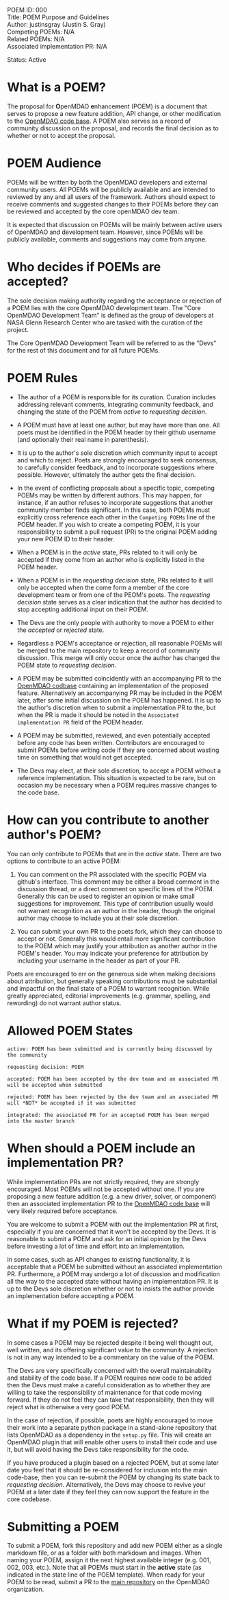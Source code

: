 POEM ID: 000  
Title: POEM Purpose and Guidelines  
Author: justinsgray (Justin S. Gray)  
Competing POEMs: N/A  
Related POEMs: N/A  
Associated implementation PR: N/A  

Status: Active  

What is a POEM?  
===============
The **p**roposal for **O**penMDAO **e**nhance**m**ent (POEM) is a document that serves to propose a new feature addition, API change, or other modification to the [OpenMDAO code base](https://github.com/OpenMDAO/OpenMDAO).
A POEM also serves as a record of community discussion on the proposal,
and records the final decision as to whether or not to accept the proposal.


POEM Audience
==============
POEMs will be written by both the OpenMDAO developers and external community users.
All POEMs will be publicly available and are intended to reviewed by any and all users of the framework.
Authors should expect to receive comments and suggested changes to their POEMs before they can be reviewed and accepted by the core openMDAO dev team.

It is expected that discussion on POEMs will be mainly between active users of OpenMDAO and development team.
However, since POEMs will be publicly available, comments and suggestions may come from anyone.


Who decides if POEMs are accepted?
==================================

The sole decision making authority regarding the acceptance or rejection of a POEM lies with the core OpenMDAO development team.
The "Core OpenMDAO Development Team" is defined as the group of developers at NASA Glenn Research Center who are tasked with the curation of the project.

The Core OpenMDAO Development Team will be referred to as the "Devs" for the rest of this document and for all future POEMs.


POEM Rules
==========

- The author of a POEM is responsible for its curation.
Curation includes addressing relevant comments, integrating community feedback, and changing the state of the POEM from *active* to *requesting decision*.

- A POEM must have at least one author, but may have more than one.
All poets must be identified in the POEM header by their github username (and optionally their real name in parenthesis).

- It is up to the author's sole discretion which community input to accept and which to reject.
Poets are strongly encouraged to seek consensus, to carefully consider feedback, and to incorporate suggestions where possible.
However, ultimately the author gets the final decision.

- In the event of conflicting proposals about a specific topic, competing POEMs may be written by different authors.
This may happen, for instance, if an author refuses to incorporate suggestions that another community member finds significant.
In this case, both POEMs must explicitly cross reference each other in the `Competing POEMs` line of the POEM header.
If you wish to create a competing POEM, it is your responsibility to
submit a pull request (PR) to the original POEM adding your new POEM ID to their header.

- When a POEM is in the *active* state, PRs related to it will only be accepted if they come from an author who is explicitly listed in the POEM header.

- When a POEM is in the *requesting decision* state, PRs related to it will only be accepted when the come form a member of the core development team or from one of the PEOM's poets.
The *requesting decision* state serves as a clear indication that the author has decided to stop accepting additional input on their POEM.

- The Devs are the only people with authority to move a POEM to either the *accepted* or *rejected* state.

- Regardless a POEM's acceptance or rejection, all reasonable POEMs will be merged to the main repository to keep a record of community discussion.
This merge will only occur once the author has changed the POEM state to *requesting decision*.

- A POEM may be submitted coincidently with an accompanying PR to the [OpenMDAO codbase](https://github.com/OpenMDAO/OpenMDAO) containing an
implementation of the proposed feature.
Alternatively an accompanying PR may be included in the POEM later, after some initial discussion on the POEM has happened.
It is up to the author's discretion when to submit a implementation PR to the, but when the PR is made it should be noted in the `Associated implementation PR` field of the POEM header.

- A POEM may be submitted, reviewed, and even potentially accepted before any code has been written.
Contributors are encouraged to submit POEMs before writing code if they are concerned about wasting time on something that would not get accepted.

- The Devs may elect, at their sole discretion, to accept a POEM without a reference implementation.
This situation is expected to be rare, but on occasion my be necessary when a POEM requires massive changes to the code base.


How can you contribute to another author's POEM?
================================================

You can only contribute to POEMs that are in the *active* state.
There are two options to contribute to an active POEM:

1) You can comment on the PR associated with the specific POEM via github's interface.
This comment may be either a broad comment in the discussion thread, or a direct comment on specific lines of the POEM.
Generally this can be used to register an opinion or make small suggestions for improvement.
This type of contribution usually would not warrant recognition as an author in the header, though the original author may choose to include you at their sole discretion.

2) You can submit your own PR to the poets fork,
which they can choose to accept or not.
Generally this would entail more significant contribution to the POEM which may justify your attribution as another author in the POEM's header.
You may indicate your preference for attribution by including your username in the header as part of your PR.

Poets are encouraged to err on the generous side when making decisions about attribution, but generally speaking contributions must be substantial and impactful on the final state of a POEM to warrant recognition.
While greatly appreciated, editorial improvements (e.g. grammar, spelling, and rewording) do not warrant author status.



Allowed POEM States
===================

    active: POEM has been submitted and is currently being discussed by the community

    requesting decision: POEM

    accepted: POEM has been accepted by the dev team and an associated PR will be accepted when submitted

    rejected: POEM has been rejected by the dev team and an associated PR will *NOT* be accepted if it was submitted

    integrated: The associated PR for an accepted POEM has been merged into the master branch


When should a POEM include an implementation PR?
================================================

While implementation PRs are not strictly required, they are strongly encouraged.
Most POEMs will not be accepted without one.
If you are proposing a new feature addition (e.g. a new driver, solver, or component) then an associated implementation PR to the [OpenMDAO code base](https://github.com/OpenMDAO/OpenMDAO) will very likely required before acceptance.

You are welcome to submit a POEM with out the implementation PR at first,
especially if you are concerned that it won't be accepted by the Devs.
It is reasonable to submit a POEM and ask for an initial opinion by the Devs before investing a lot of time and effort into an implementation.

In some cases, such as API changes to existing functionality,
it is acceptable that a POEM be submitted without an associated implementation PR.
Furthermore, a POEM may undergo a lot of discussion and modification all the way to the accepted state without having an implementation PR.
It is up to the Devs sole discretion whether or not to insists the author provide an implementation before accepting a POEM.


What if my POEM is rejected?
============================

In some cases a POEM may be rejected despite it being well thought out, well written, and its offering significant value to the community.
A rejection is not in any way intended to be a commentary on the value of the POEM.

The Devs are very specifically concerned with the overall maintainability and stability of the code base.
If a POEM requires new code to be added then the Devs must make a careful consideration as to whether they are willing to take the responsibility of maintenance for that code moving forward.
If they do not feel they can take that responsibility, then they will reject what is otherwise a very good POEM.

In the case of rejection, if possible, poets are highly encouraged to move their work into a separate python package in a stand-alone repository that lists OpenMDAO as a dependency in the `setup.py` file.
This will create an OpenMDAO plugin that will enable other users to install their code and use it, but will avoid having the Devs take responsibility for the code.

If you have produced a plugin based on a rejected POEM, but at some later date you feel that it should be re-considered for inclusion into the main code-base, then you can re-submit the POEM by changing its state back to *requesting decision*.
Alternatively, the Devs may choose to revive your POEM at a later date if they feel they can now support the feature in the core codebase.


Submitting a POEM
=================

To submit a POEM, fork this repository and add new POEM either as a single markdown file,
or as a folder with both markdown and images.
When naming your POEM, assign it the next highest available integer (e.g. 001, 002, 003, etc.).
Note that all POEMs must start in the **active** state (as indicated in the state line of the POEM template).
When ready for your POEM to be read, submit a PR to the [main repository](https://github.com/OpenMDAO/Poetry) on the OpenMDAO organization.
